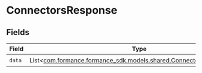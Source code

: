 # ConnectorsResponse


## Fields

| Field                                                                                                                 | Type                                                                                                                  | Required                                                                                                              | Description                                                                                                           |
| --------------------------------------------------------------------------------------------------------------------- | --------------------------------------------------------------------------------------------------------------------- | --------------------------------------------------------------------------------------------------------------------- | --------------------------------------------------------------------------------------------------------------------- |
| `data`                                                                                                                | List<[com.formance.formance_sdk.models.shared.ConnectorsResponseData](../../models/shared/ConnectorsResponseData.md)> | :heavy_check_mark:                                                                                                    | N/A                                                                                                                   |
